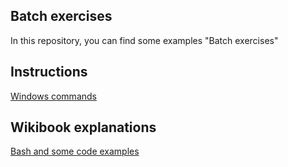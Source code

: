 ## Batch exercises
<p>In this repository, you can find some examples "Batch exercises"</p>

## Instructions
<a href="https://docs.microsoft.com/es-es/windows-server/administration/windows-commands/windows-commands">Windows commands</a>

## Wikibook explanations
<a href="https://en.wikibooks.org/wiki/Windows_Batch_Scripting">Bash and some code examples</a>
